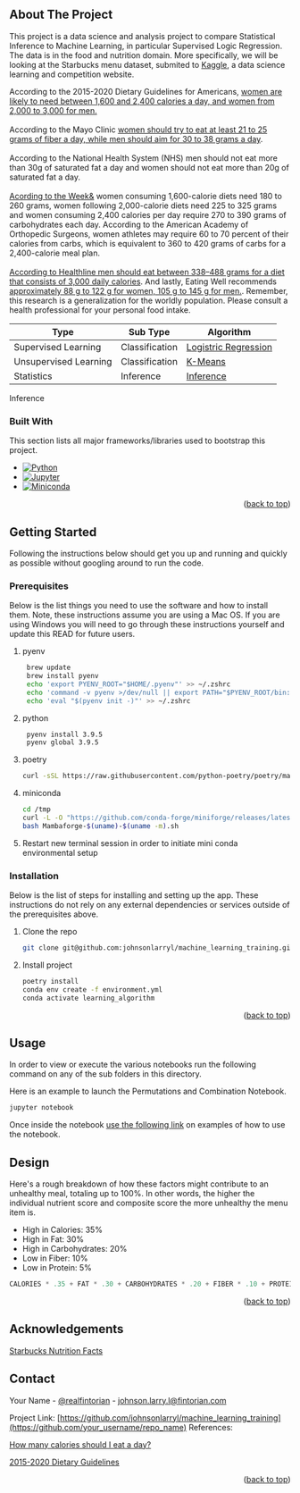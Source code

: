 <!-- ABOUT THE PROJECT -->
## About The Project

This project is a data science and analysis project to compare Statistical Inference to Machine Learning, in particular Supervised Logic Regression.  The data is in the food and nutrition domain.  More specifically, we will be looking at the Starbucks menu dataset, submited to [Kaggle](https://kaggle.com), a data science learning and competition website.

According to the 2015-2020 Dietary Guidelines for Americans, [women are likely to need between 1,600 and 2,400 calories  a day, and women from 2,000 to 3,000 for men.]([https://health.gov/our-work/nutrition-physical-activity/dietary-guidelines/previous-dietary-guidelines/2015)
<br>
<br>
According to the Mayo Clinic [women should try to eat at least 21 to 25 grams of fiber a day, while men should aim for 30 to 38 grams a day](https://www.mayoclinic.org/healthy-lifestyle/nutrition-and-healthy-eating/in-depth/high-fiber-foods/art-20050948#:~:text=Women%20should%20try%20to%20eat,It%20can%20vary%20among%20brands).
<br>
<br>
According to the National Health System (NHS) men should not eat more than 30g of saturated fat a day and women should not eat more than 20g of saturated fat a day.
<br>
<br>
[Acording to the Week&](https://www.weekand.com/healthy-living/article/recommended-intake-grams-carbohydrates-per-day-women-18021277.php) women consuming 1,600-calorie diets need 180 to 260 grams, women following 2,000-calorie diets need 225 to 325 grams and women consuming 2,400 calories per day require 270 to 390 grams of carbohydrates each day. According to the American Academy of Orthopedic Surgeons, women athletes may require 60 to 70 percent of their calories from carbs, which is equivalent to 360 to 420 grams of carbs for a 2,400-calorie meal plan.
<br>
<br>
[According to Healthline men should eat between 338–488 grams for a diet that consists of 3,000 daily calories](https://www.healthline.com/nutrition/3000-calorie-meal-plan#method).  And lastly, Eating Well recommends [approximately 88 g to 122 g for women, 105 g to 145 g for men.](https://www.eatingwell.com/article/290496/this-is-how-much-protein-you-need-to-eat-every-day).  Remember, this research is a generalization for the worldly population.  Please consult a health professional for your personal food intake.

| Type                  | Sub Type       | Algorithm                  |
|-----------------------|----------------|----------------------------|
| Supervised Learning   | Classification | [Logistric Regression](./) |
| Unsupervised Learning | Classification | [K-Means](./)              |
| Statistics            | Inference | [Inference](./)            |


Inference
### Built With

This section lists all major frameworks/libraries used to bootstrap this project.

* [![Python][Python.org]][Python-url]
* [![Jupyter][Jupyter.org]][Jupyter-url]
* [![Miniconda][Miniconda.com]][Miniconda-url]

<p align="right">(<a href="#readme-top">back to top</a>)</p>

<!-- GETTING STARTED -->
## Getting Started

Following the instructions below should get you up and running and quickly as possible without googling around to run the code.
### Prerequisites

Below is the list things you need to use the software and how to install them.  Note, these instructions assume you are using a Mac OS.  If you are using Windows you will need to go through these instructions yourself and update this READ for future users.

1. pyenv
   ```sh
    brew update
    brew install pyenv
    echo 'export PYENV_ROOT="$HOME/.pyenv"' >> ~/.zshrc
    echo 'command -v pyenv >/dev/null || export PATH="$PYENV_ROOT/bin:$PATH"' >> ~/.zshrc
    echo 'eval "$(pyenv init -)"' >> ~/.zshrc
   ```
2. python
   ```sh
    pyenv install 3.9.5   
    pyenv global 3.9.5 
   ```
   
3. poetry
   ```sh
   curl -sSL https://raw.githubusercontent.com/python-poetry/poetry/master/get-poetry.py | python -
   ```
   
4. miniconda
   ```sh
   cd /tmp
   curl -L -O "https://github.com/conda-forge/miniforge/releases/latest/download/Mambaforge-$(uname)-$(uname -m).sh"
   bash Mambaforge-$(uname)-$(uname -m).sh
   ```

4. Restart new terminal session in order to initiate mini conda environmental setup


### Installation

Below is the list of steps for installing and setting up the app. These instructions do not rely on any external dependencies or services outside of the prerequisites above.

1. Clone the repo
   ```sh
   git clone git@github.com:johnsonlarryl/machine_learning_training.git
   ```
2. Install project
   ```sh
   poetry install
   conda env create -f environment.yml
   conda activate learning_algorithm
   ```

<p align="right">(<a href="#readme-top">back to top</a>)</p>



<!-- USAGE EXAMPLES -->
## Usage

In order to view or execute the various notebooks run the following command on any of the sub folders in this directory.

Here is an example to launch the Permutations and Combination Notebook.

```sh
jupyter notebook
```
Once inside the notebook [use the following link](https://jupyter-notebook.readthedocs.io/en/stable/examples/Notebook/Running%20Code.html) on examples of how to use the notebook.

## Design
Here's a rough breakdown of how these factors might contribute to an unhealthy meal, totaling up to 100%. In other words, the higher the individual nutrient score and composite score the more unhealthy the menu item is.

* High in Calories: 35%
* High in Fat: 30%
* High in Carbohydrates: 20%
* Low in Fiber: 10%
* Low in Protein: 5%

```python
CALORIES * .35 + FAT * .30 + CARBOHYDRATES * .20 + FIBER * .10 + PROTEIN * .05
```
   
<p align="right">(<a href="#readme-top">back to top</a>)</p>

<!-- ACKNOWLEDGEMENT -->
## Acknowledgements
[Starbucks Nutrition Facts](https://www.kaggle.com/datasets/utkarshx27/starbucks-nutrition)

<!-- CONTACT -->
## Contact

Your Name - [@realfintorian](https://twitter.com/realfintorian) - johnson.larry.l@fintorian.com

Project Link: [https://github.com/johnsonlarryl/machine_learning_training](https://github.com/your_username/repo_name)
References:

[How many calories should I eat a day?](https://www.medicalnewstoday.com/articles/245588#:~:text=Recommended%20calorie%20intake%20depends%20on,men%20and%202%2C000%20for%20women.)

[2015-2020 Dietary Guidelines](https://health.gov/our-work/nutrition-physical-activity/dietary-guidelines/previous-dietary-guidelines/2015)

<p align="right">(<a href="#readme-top">back to top</a>)</p>

<!-- MARKDOWN LINKS & IMAGES -->
<!-- https://www.markdownguide.org/basic-syntax/#reference-style-links -->
[Jupyter-url]:https://jupyter.org
[Jupyter.org]:https://img.shields.io/badge/Jupyter-F37626.svg?&style=for-the-badge&logo=Jupyter&logoColor=white
[Python-url]:https://python.org
[Python.org]:https://img.shields.io/badge/Python-3776AB?style=for-the-badge&logo=python&logoColor=white
[Miniconda-url]:https://docs.conda.io/
[Miniconda.com]:https://img.shields.io/badge/conda-342B029.svg?&style=for-the-badge&logo=anaconda&logoColor=white
